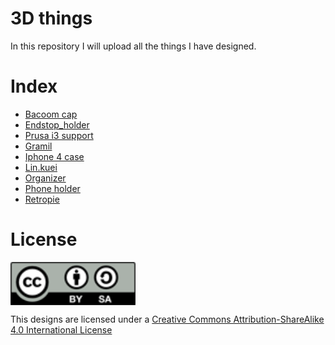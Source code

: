 # 3D things
In this repository I will upload all the things I have designed.
# Index
* [Bacoom cap](https://github.com/darkomen/3D.Things/tree/master/bacoom.cap)
* [Endstop_holder](https://github.com/darkomen/3D.Things/tree/master/endstop.holder)
* [Prusa i3 support]()
* [Gramil](https://github.com/darkomen/3D.Things/tree/master/Gramil)
* [Iphone 4 case](https://github.com/darkomen/3D.Things/tree/master/iphone.case)
* [Lin.kuei](https://github.com/darkomen/3D.Things/tree/master/Lin.kuei)
* [Organizer](https://github.com/darkomen/3D.Things/tree/master/organizer)
* [Phone holder](https://github.com/darkomen/3D.Things/tree/master/phone.holder)
* [Retropie](https://github.com/darkomen/3D.Things/tree/master/retropie/pantalla)

# License
<img src="by-sa.png" width="200" align = "center">

This designs are licensed under a [Creative Commons Attribution-ShareAlike 4.0 International License](http://creativecommons.org/licenses/by-sa/4.0/)

